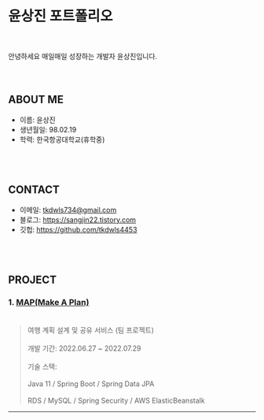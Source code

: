 # 윤상진 포트폴리오
<br>
<br>
안녕하세요 매일매일 성장하는 개발자 윤상진입니다.
<div style="padding:10px;"> </div>

## ABOUT ME
- 이름: 윤상진
- 생년월일: 98.02.19
- 학력: 한국항공대학교(휴학중)
<div style="padding:10px;"> </div>

## CONTACT
- 이메일: tkdwls734@gmail.com
- 블로그: https://sangjin22.tistory.com
- 깃헙: https://github.com/tkdwls4453
<div style="padding:10px;"> </div>

## PROJECT
### 1. [MAP(Make A Plan)](https://github.com/tkdwls4453/MAP)  <br></br>
>여행 계획 설계 및 공유 서비스 (팀 프로젝트)<br></br>
>개발 기간: 2022.06.27 ~ 2022.07.29 <br></br>
>기술 스택: <br></br>
>Java 11 / Spring Boot / Spring Data JPA <br></br>
>RDS / MySQL / Spring Security / AWS ElasticBeanstalk
___
